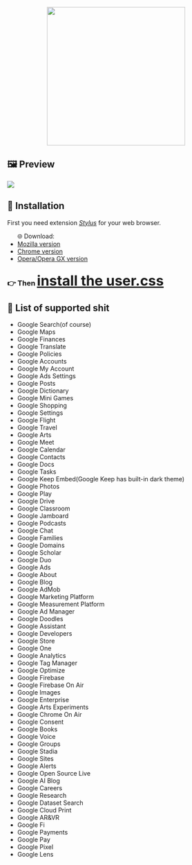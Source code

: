 <p align="center"><a href="https://userstyles.world/style/212/google-dark-theme"><img src="https://i.imgur.com/chAYelf.png" style="width: 20rem;"></img></a></p>

<div id="preview">
  <h2>🖼 Preview</h2>
    <img src="https://i.imgur.com/w7tLB2N.png"></img>
</div>

<div id="installation">
 <h2>📁 Installation</h2>
   <div class="stylus">
       <p>First you need extension <a href="https://add0n.com/stylus.html" style="font-style: italic;">Stylus</a> for your web browser.</p>
          <ul>🌐 Download:
            <li><a href="https://addons.mozilla.org/en-US/firefox/addon/styl-us/">Mozilla version</a></li>
            <li><a href="https://chrome.google.com/webstore/detail/stylus/clngdbkpkpeebahjckkjfobafhncgmne">Chrome version</a></li>
            <li><a href="https://addons.opera.com/en/extensions/details/stylus/">Opera/Opera GX version</a></li>
          </ul>
   </div>
   <div class="user.css">
     <h3>👉 Then 
        <a href="https://github.com/blyad2137/google-dark-theme/raw/main/google-dark-theme.user.css" style="font-size: 2rem;"> install the user.css</a></h3>
   </div>
</div>

<div id="supported-sites">
  <h2>📃 List of supported shit</h2>
    <ul>
      <li>Google Search(of course)</li>
      <li>Google Maps</li>
      <li>Google Finances</li>
      <li>Google Translate</li>
      <li>Google Policies</li>
      <li>Google Accounts</li>
      <li>Google My Account</li>
      <li>Google Ads Settings</li>
      <li>Google Posts</li>
      <li>Google Dictionary</li>
      <li>Google Mini Games</li>
      <li>Google Shopping</li>
      <li>Google Settings</li>
      <li>Google Flight</li>
      <li>Google Travel</li>
      <li>Google Arts</li>
      <li>Google Meet</li>
      <li>Google Calendar</li>
      <li>Google Contacts</li>
      <li>Google Docs</li>
      <li>Google Tasks</li>
      <li>Google Keep Embed(Google Keep has built-in dark theme)</li>
      <li>Google Photos</li>
      <li>Google Play</li>
      <li>Google Drive</li>
      <li>Google Classroom</li>
      <li>Google Jamboard</li>
      <li>Google Podcasts</li>
      <li>Google Chat</li>
      <li>Google Families</li>
      <li>Google Domains</li>
      <li>Google Scholar</li>
      <li>Google Duo</li>
      <li>Google Ads</li>
      <li>Google About</li>
      <li>Google Blog</li>
      <li>Google AdMob</li>
      <li>Google Marketing Platform</li>
      <li>Google Measurement Platform</li>
      <li>Google Ad Manager</li>
      <li>Google Doodles</li>
      <li>Google Assistant</li>
      <li>Google Developers</li>
      <li>Google Store</li>
      <li>Google One</li>
      <li>Google Analytics</li>
      <li>Google Tag Manager</li>
      <li>Google Optimize</li>
      <li>Google Firebase</li>
      <li>Google Firebase On Air</li>
      <li>Google Images</li>
      <li>Google Enterprise</li>
      <li>Google Arts Experiments</li>
      <li>Google Chrome On Air</li>
      <li>Google Consent</li>
      <li>Google Books</li>
      <li>Google Voice</li>
      <li>Google Groups</li>
      <li>Google Stadia</li>
      <li>Google Sites</li>
      <li>Google Alerts</li>
      <li>Google Open Source Live</li>
      <li>Google AI Blog</li>
      <li>Google Careers</li>
      <li>Google Research</li>
      <li>Google Dataset Search</li>
      <li>Google Cloud Print</li>
      <li>Google AR&VR</li>
      <li>Google Fi</li>
      <li>Google Payments</li>
      <li>Google Pay</li>
      <li>Google Pixel</li>
      <li>Google Lens</li>
    </ul>
</div>

